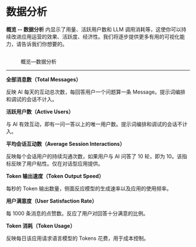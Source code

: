# 数据分析

**概览 -- 数据分析** 内显示了用量、活跃用户数和 LLM 调用消耗等，这使你可以持续改进应用运营的效果、活跃度、经济性。我们将逐步提供更多有用的可视化能力，请告诉我们你想要的。

<figure><img src="../../.gitbook/assets/image (6) (1).png" alt=""><figcaption><p>概览—数据分析</p></figcaption></figure>

***

**全部消息数（Total Messages）**

反映 AI 每天的互动总次数，每回答用户一个问题算一条 Message。提示词编排和调试的会话不计入。

**活跃用户数（Active Users）**

与 AI 有效互动，即有一问一答以上的唯一用户数。提示词编排和调试的会话不计入。

**平均会话互动数（Average Session Interactions）**

反映每个会话用户的持续沟通次数，如果用户与 AI 问答了 10 轮，即为 10。该指标反映了用户粘性。仅在对话型应用提供。

**Token 输出速度（Token Output Speed）**

每秒的 Token 输出数量，侧面反应模型的生成速率以及应用的使用频率。

**用户满意度（User Satisfaction Rate）**

每 1000 条消息的点赞数。反应了用户对回答十分满意的比例。

**Token 消耗（Token Usage）**

反映每日该应用请求语言模型的 Tokens 花费，用于成本控制。
